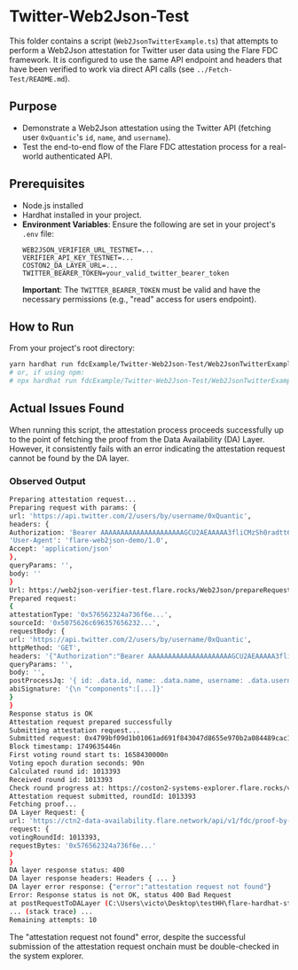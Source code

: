 # Twitter-Web2Json-Test

This folder contains a script (`Web2JsonTwitterExample.ts`) that attempts to perform a Web2Json attestation for Twitter user data using the Flare FDC framework. It is configured to use the same API endpoint and headers that have been verified to work via direct API calls (see `../Fetch-Test/README.md`).

## Purpose

- Demonstrate a Web2Json attestation using the Twitter API (fetching user `0xQuantic`'s `id`, `name`, and `username`).
- Test the end-to-end flow of the Flare FDC attestation process for a real-world authenticated API.

## Prerequisites

- Node.js installed
- Hardhat installed in your project.
- **Environment Variables**: Ensure the following are set in your project's `.env` file:
    ```
    WEB2JSON_VERIFIER_URL_TESTNET=...
    VERIFIER_API_KEY_TESTNET=...
    COSTON2_DA_LAYER_URL=...
    TWITTER_BEARER_TOKEN=your_valid_twitter_bearer_token
    ```
    **Important**: The `TWITTER_BEARER_TOKEN` must be valid and have the necessary permissions (e.g., "read" access for users endpoint).

## How to Run

From your project's root directory:

```bash
yarn hardhat run fdcExample/Twitter-Web2Json-Test/Web2JsonTwitterExample.ts --network coston2
# or, if using npm:
# npx hardhat run fdcExample/Twitter-Web2Json-Test/Web2JsonTwitterExample.ts --network coston2
```


## Actual Issues Found

When running this script, the attestation process proceeds successfully up to the point of fetching the proof from the Data Availability (DA) Layer. However, it consistently fails with an error indicating the attestation request cannot be found by the DA layer.

### Observed Output


```bash
Preparing attestation request...
Preparing request with params: {
url: 'https://api.twitter.com/2/users/by/username/0xQuantic',
headers: {
Authorization: 'Bearer AAAAAAAAAAAAAAAAAAAAAGCU2AEAAAAA3fliCMzSh0radtt68MDQIhhKqbM%3DQ39MqHx7JdSDKMhcNNVjROTirrh8ikKcI85Q2U9WMuV2WXRHO6',
'User-Agent': 'flare-web2json-demo/1.0',
Accept: 'application/json'
},
queryParams: '',
body: ''
}
Url: https://web2json-verifier-test.flare.rocks/Web2Json/prepareRequest
Prepared request:
{
attestationType: '0x576562324a736f6e...',
sourceId: '0x5075626c696357656232...',
requestBody: {
url: 'https://api.twitter.com/2/users/by/username/0xQuantic',
httpMethod: 'GET',
headers: '{"Authorization":"Bearer AAAAAAAAAAAAAAAAAAAAAGCU2AEAAAAA3fliCMzSh0radtt68MDQIhhKqbM%3DQ39MqHx7JdSDKMhcNNVjROTirrh8ikKcI85Q2U9WMuV2WXRHO6","User-Agent":"flare-web2json-demo/1.0","Accept":"application/json"}',
queryParams: '',
body: '',
postProcessJq: '{ id: .data.id, name: .data.name, username: .data.username }',
abiSignature: '{\n "components":[...]}'
}
}
Response status is OK
Attestation request prepared successfully
Submitting attestation request...
Submitted request: 0x4799bf09d1b01061ad691f843047d8655e970b2a084489cac1a2f6f55b65aae8
Block timestamp: 1749635446n
First voting round start ts: 1658430000n
Voting epoch duration seconds: 90n
Calculated round id: 1013393
Received round id: 1013393
Check round progress at: https://coston2-systems-explorer.flare.rocks/voting-epoch/1013393?tab=fdc
Attestation request submitted, roundId: 1013393
Fetching proof...
DA Layer Request: {
url: 'https://ctn2-data-availability.flare.network/api/v1/fdc/proof-by-request-round-raw',
request: {
votingRoundId: 1013393,
requestBytes: '0x576562324a736f6e...'
}
}
DA layer response status: 400
DA layer response headers: Headers { ... }
DA layer error response: {"error":"attestation request not found"}
Error: Response status is not OK, status 400 Bad Request
at postRequestToDALayer (C:\Users\victo\Desktop\testHH\flare-hardhat-starter\scripts\fdcExample\Base.ts:152:15)
... (stack trace) ...
Remaining attempts: 10
```

The "attestation request not found" error, despite the successful submission of the attestation request onchain must be double-checked in the system explorer. 
